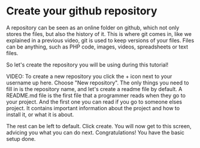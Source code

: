 # Create your github repository
A repository can be seen as an online folder on github, which not only stores the files, but also the history of it. This is where git comes in, like we explained in a previous video, git is used to keep versions of your files. Files can be anything, such as PHP code, images, videos, spreadsheets or text files. 

So let's create the repository you will be using during this tutorial!

VIDEO: To create a new repository you click the + icon next to your username up here. Choose "New repository". The only things you need to fill in is the repository name, and let's create a readme file by default. A README.md file is the first file that a programmer reads when they go to your project. And the first one you can read if you go to someone elses project. It contains important information about the project and how to install it, or what it is about. 

The rest can be left to default. Click create. You will now get to this screen, advicing you what you can do next. Congratulations! You have the basic setup done.

